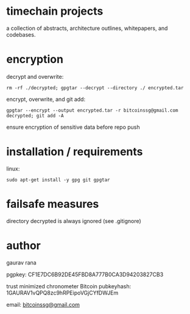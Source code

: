 timechain projects
=====================

a collection of abstracts, architecture outlines, whitepapers, and codebases.


encryption
=====================

####
decrypt and overwrite:

	rm -rf ./decrypted; gpgtar --decrypt --directory ./ encrypted.tar

encrypt, overwrite, and git add:

	gpgtar --encrypt --output encrypted.tar -r bitcoinssg@gmail.com decrypted; git add -A

ensure encryption of sensitive data before repo push


installation / requirements
=====================
linux:

	sudo apt-get install -y gpg git gpgtar

failsafe measures
=====================
directory decrypted is always ignored (see .gitignore)

author 
=====================
gaurav rana

pgpkey: 
	CF1E7DC6B92DE45FBD8A777B0CA3D94203827CB3

trust minimized chronometer Bitcoin pubkeyhash: 
	1GAURAV1vQPQ8zc9hRPEipoVGjCYfDWJEm

email:
	bitcoinssg@gmail.com

